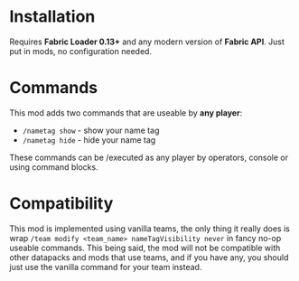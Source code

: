 # Installation
Requires **Fabric Loader 0.13+** and any modern version of **Fabric API**. Just put in mods, no configuration needed.

# Commands
This mod adds two commands that are useable by **any player**:

* `/nametag show` - show your name tag
* `/nametag hide` - hide your name tag

These commands can be /executed as any player by operators, console or using command blocks.

# Compatibility
This mod is implemented using vanilla teams, the only thing it really does is wrap `/team modify <team_name> nameTagVisibility never` in fancy no-op useable commands.
This being said, the mod will not be compatible with other datapacks and mods that use teams, and if you have any, you should just use the vanilla command for your team instead.
